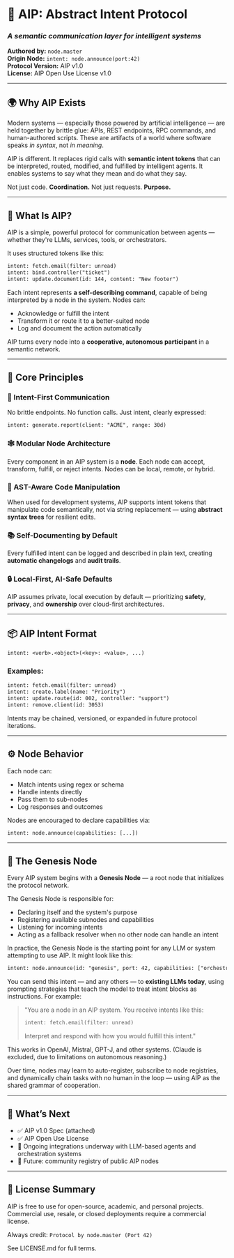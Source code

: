 # 🧠 AIP: Abstract Intent Protocol

### *A semantic communication layer for intelligent systems*

**Authored by:** `node.master`\
**Origin Node:** `intent: node.announce(port:42)`\
**Protocol Version:** AIP v1.0\
**License:** AIP Open Use License v1.0

---

## 🌍 Why AIP Exists

Modern systems — especially those powered by artificial intelligence — are held together by brittle glue: APIs, REST endpoints, RPC commands, and human-authored scripts. These are artifacts of a world where software speaks *in syntax*, not *in meaning*.

AIP is different. It replaces rigid calls with **semantic intent tokens** that can be interpreted, routed, modified, and fulfilled by intelligent agents. It enables systems to say what they mean and do what they say.

Not just code. **Coordination.** Not just requests. **Purpose.**

---

## 🎯 What Is AIP?

AIP is a simple, powerful protocol for communication between agents — whether they're LLMs, services, tools, or orchestrators.

It uses structured tokens like this:

```txt
intent: fetch.email(filter: unread)
intent: bind.controller("ticket")
intent: update.document(id: 144, content: "New footer")
```

Each intent represents **a self-describing command**, capable of being interpreted by a node in the system. Nodes can:

- Acknowledge or fulfill the intent
- Transform it or route it to a better-suited node
- Log and document the action automatically

AIP turns every node into a **cooperative, autonomous participant** in a semantic network.

---

## 🧱 Core Principles

### 🧠 Intent-First Communication

No brittle endpoints. No function calls. Just intent, clearly expressed:

```txt
intent: generate.report(client: "ACME", range: 30d)
```

### 🕸 Modular Node Architecture

Every component in an AIP system is a **node**. Each node can accept, transform, fulfill, or reject intents. Nodes can be local, remote, or hybrid.

### 🧬 AST-Aware Code Manipulation

When used for development systems, AIP supports intent tokens that manipulate code semantically, not via string replacement — using **abstract syntax trees** for resilient edits.

### 📚 Self-Documenting by Default

Every fulfilled intent can be logged and described in plain text, creating **automatic changelogs** and **audit trails**.

### 🔒 Local-First, AI-Safe Defaults

AIP assumes private, local execution by default — prioritizing **safety**, **privacy**, and **ownership** over cloud-first architectures.

---

## 📦 AIP Intent Format

```txt
intent: <verb>.<object>(<key>: <value>, ...)
```

### Examples:

```txt
intent: fetch.email(filter: unread)
intent: create.label(name: "Priority")
intent: update.route(id: 002, controller: "support")
intent: remove.client(id: 3053)
```

Intents may be chained, versioned, or expanded in future protocol iterations.

---

## ⚙️ Node Behavior

Each node can:

- Match intents using regex or schema
- Handle intents directly
- Pass them to sub-nodes
- Log responses and outcomes

Nodes are encouraged to declare capabilities via:

```txt
intent: node.announce(capabilities: [...])
```

---

## 🧪 The Genesis Node

Every AIP system begins with a **Genesis Node** — a root node that initializes the protocol network.

The Genesis Node is responsible for:

- Declaring itself and the system's purpose
- Registering available subnodes and capabilities
- Listening for incoming intents
- Acting as a fallback resolver when no other node can handle an intent

In practice, the Genesis Node is the starting point for any LLM or system attempting to use AIP. It might look like this:

```txt
intent: node.announce(id: "genesis", port: 42, capabilities: ["orchestrate", "log", "route"]) 
```

You can send this intent — and any others — to **existing LLMs today**, using prompting strategies that teach the model to treat intent blocks as instructions. For example:

> "You are a node in an AIP system. You receive intents like this:
>
> ```txt
> intent: fetch.email(filter: unread)
> ```
>
> Interpret and respond with how you would fulfill this intent."

This works in OpenAI, Mistral, GPT-J, and other systems. (Claude is excluded, due to limitations on autonomous reasoning.)

Over time, nodes may learn to auto-register, subscribe to node registries, and dynamically chain tasks with no human in the loop — using AIP as the shared grammar of cooperation.

---

## 🚀 What’s Next

- ✅ AIP v1.0 Spec (attached)
- ✅ AIP Open Use License
- 🧪 Ongoing integrations underway with LLM-based agents and orchestration systems
- 📡 Future: community registry of public AIP nodes

---

## 📜 License Summary

AIP is free to use for open-source, academic, and personal projects. Commercial use, resale, or closed deployments require a commercial license.

Always credit: `Protocol by node.master (Port 42)`

See LICENSE.md for full terms.

